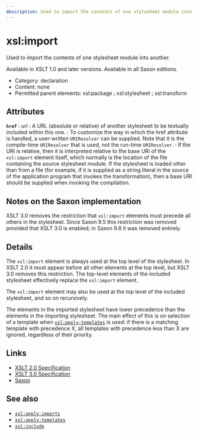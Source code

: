 ```yaml
---
description: Used to import the contents of one stylesheet module into another
---
```


# xsl:import

Used to import the contents of one stylesheet module into another.

Available in XSLT 1.0 and later versions. Available in all Saxon editions.

- Category: declaration
- Content: none
- Permitted parent elements: xsl:package ; xsl:stylesheet ; xsl:transform

## Attributes

**`href`**
: _uri_
: A URL (absolute or relative) of another stylesheet to be textually included within this one.
: To customize the way in which the href attribute is handled, a user-written `URIResolver` can be supplied. Note that it is the compile-time `URIResolver` that is used, not the run-time `URIResolver`.
: If the URI is relative, then it is interpreted relative to the base URI of the `xsl:import` element itself, which normally is the location of the file containing the source stylesheet module. If the stylesheet is loaded other than from a file (for example, if it is supplied as a string literal in the source of the application program that invokes the transformation), then a base URI should be supplied when invoking the compilation.

## Notes on the Saxon implementation

XSLT 3.0 removes the restriction that `xsl:import` elements must precede all others in the stylesheet. Since Saxon 9.5 this restriction was removed provided that XSLT 3.0 is enabled; in Saxon 9.8 it was removed entirely.

## Details

The `xsl:import` element is always used at the top level of the stylesheet. In XSLT 2.0 it must appear before all other elements at the top level, but XSLT 3.0 removes this restriction. The top-level elements of the included stylesheet effectively replace the `xsl:import` element.

The `xsl:import` element may also be used at the top level of the included stylesheet, and so on recursively.

The elements in the imported stylesheet have lower precedence than the elements in the importing stylesheet. The main effect of this is on selection of a template when [`xsl:apply-templates`](xsl-apply-templates.md) is used: if there is a matching template with precedence X, all templates with precedence less than X are ignored, regardless of their priority.

## Links

- [XSLT 2.0 Specification](http://www.w3.org/TR/xslt20/#element-import)
- [XSLT 3.0 Specification](http://www.w3.org/TR/xslt-30/#element-import)
- [Saxon](http://www.saxonica.com/documentation/index.html#!xsl-elements/import)

## See also

- [`xsl:apply-imports`](xsl-apply-imports.md)
- [`xsl:apply-templates`](xsl-apply-templates.md)
- [`xsl:include`](xsl-include.md)
